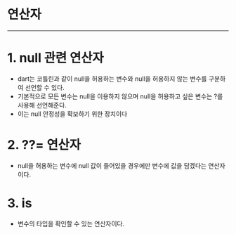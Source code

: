 # 연산자

---

# 1. null 관련 연산자
- dart는 코틀린과 같이 null을 허용하는 변수와 null을 허용하지 않는 변수를 구분하여 선언할 수 있다.
- 기본적으로 모든 변수는 null을 이용하지 않으며 null을 허용하고 싶은 변수는 ?를 사용해 선언해준다.
- 이는 null 안정성을 확보하기 위한 장치이다

# 2. ??= 연산자
- null을 허용하는 변수에 null 값이 들어있을 경우에만 변수에 값을 담겠다는 연산자이다.

# 3. is
- 변수의 타입을 확인할 수 있는 연산자이다.